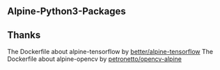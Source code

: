 Alpine-Python3-Packages
-----------------

## Thanks
The Dockerfile about alpine-tensorflow by [better/alpine-tensorflow](https://github.com/better/alpine-tensorflow/blob/master/Dockerfile)
The Dockerfile about alpine-opencv by [petronetto/opencv-alpine](https://github.com/petronetto/opencv-alpine/blob/master/Dockerfile)